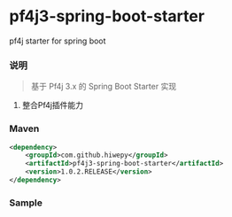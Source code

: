 # pf4j3-spring-boot-starter
pf4j starter for spring boot

### 说明


 > 基于 Pf4j 3.x 的 Spring Boot Starter 实现

1. 整合Pf4j插件能力

### Maven

``` xml
<dependency>
	<groupId>com.github.hiwepy</groupId>
	<artifactId>pf4j3-spring-boot-starter</artifactId>
	<version>1.0.2.RELEASE</version>
</dependency>
```

### Sample

